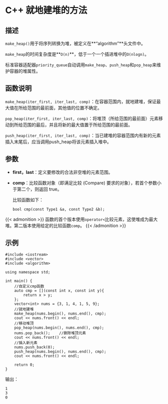 # C++ 就地建堆的方法


<!--more-->


## 描述

`make_heap()`用于将序列转换为堆，被定义在**“algorithm”**头文件中。

`make_heap`的时间复杂度是**`O(n)`**，低于一个一个插进堆中的`O(nlogn)`。

标准容器适配器`priority_queue`自动调用`make_heap`、`push_heap`和`pop_heap`来维护容器的堆属性。

## 函数说明

`make_heap(iter_first, iter_last, comp)`：在容器范围内，就地建堆，保证最大值在所给范围的最前面，其他值的位置不确定。

`pop_heap(iter_first, iter_last, comp)`：将堆顶（所给范围的最前面）元素移动到所给范围的最后，并且将新的最大值置于所给范围的最前面。

`push_heap(iter_first, iter_last, comp)`：当已建堆的容器范围内有新的元素插入末尾后，应当调用push_heap将该元素插入堆中。

## 参数

* **first，last**：定义要修改的合法非空堆的元素范围。

* **comp**：比较函数对象（即满足比较 (Compare) 要求的对象），若首个参数小于第二个，则返回 true。

  比较函数如下：

  `bool cmp(const Type1 &a, const Type2 &b);`

{{< admonition >}}
函数的首个版本使用`operator<`比较元素，这使堆成为最大堆。第二版本使用给定的比较函数`comp`。 
{{< /admonition >}}

## 示例

```
#include <iostream>
#include <vector>
#include <algorithm>

using namespace std;

int main() {
    //自定义cmp函数
    auto cmp = [](const int x, const int y){
    	return x > y;
    };
    vector<int> nums = {3, 1, 4, 1, 5, 9};
    //就地建堆
    make_heap(nums.begin(), nums.end(), cmp);
    cout << nums.front() << endl;
	//移动堆顶
    pop_heap(nums.begin(), nums.end(), cmp);
    nums.pop_back();	//删除堆顶元素
    cout << nums.front() << endl;
	//插入新元素
    nums.push_back(0);
    push_heap(nums.begin(), nums.end(), cmp);
    cout << nums.front() << endl;

    return 0;
}
```

输出：

```
1
3
0
```




